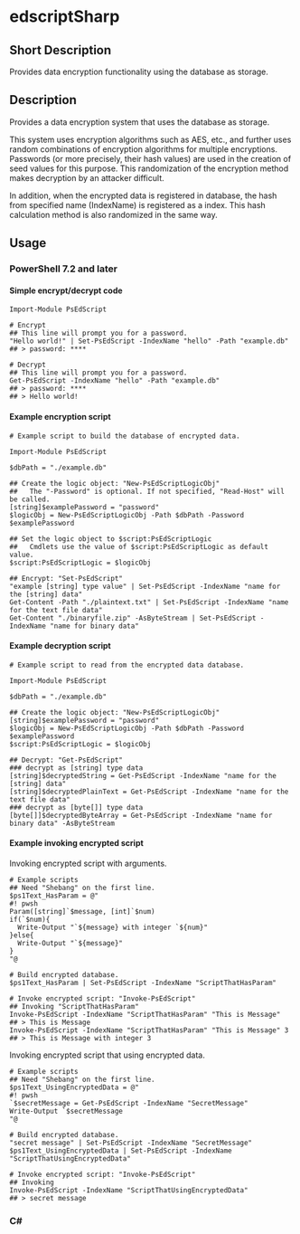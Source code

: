 # edscriptSharp

## Short Description

Provides data encryption functionality using the database as storage.

## Description

Provides a data encryption system that uses the database as storage.

This system uses encryption algorithms such as AES, etc., and further uses random combinations of encryption algorithms for multiple encryptions. Passwords (or more precisely, their hash values) are used in the creation of seed values for this purpose. This randomization of the encryption method makes decryption by an attacker difficult.

In addition, when the encrypted data is registered in database, the hash from specified name (IndexName) is registered as a index. This hash calculation method is also randomized in the same way.

## Usage

### PowerShell 7.2 and later

#### Simple encrypt/decrypt code

```pwsh
Import-Module PsEdScript

# Encrypt
## This line will prompt you for a password.
"Hello world!" | Set-PsEdScript -IndexName "hello" -Path "example.db"
## > password: ****

# Decrypt
## This line will prompt you for a password.
Get-PsEdScript -IndexName "hello" -Path "example.db"
## > password: ****
## > Hello world!
```

#### Example encryption script

```pwsh
# Example script to build the database of encrypted data.

Import-Module PsEdScript

$dbPath = "./example.db"

## Create the logic object: "New-PsEdScriptLogicObj"
##   The "-Password" is optional. If not specified, "Read-Host" will be called.
[string]$examplePassword = "password"
$logicObj = New-PsEdScriptLogicObj -Path $dbPath -Password $examplePassword

## Set the logic object to $script:PsEdScriptLogic
##   Cmdlets use the value of $script:PsEdScriptLogic as default value.
$script:PsEdScriptLogic = $logicObj

## Encrypt: "Set-PsEdScript"
"example [string] type value" | Set-PsEdScript -IndexName "name for the [string] data"
Get-Content -Path "./plaintext.txt" | Set-PsEdScript -IndexName "name for the text file data"
Get-Content "./binaryfile.zip" -AsByteStream | Set-PsEdScript -IndexName "name for binary data"
```

#### Example decryption script

```pwsh
# Example script to read from the encrypted data database.

Import-Module PsEdScript

$dbPath = "./example.db"

## Create the logic object: "New-PsEdScriptLogicObj"
[string]$examplePassword = "password"
$logicObj = New-PsEdScriptLogicObj -Path $dbPath -Password $examplePassword
$script:PsEdScriptLogic = $logicObj

## Decrypt: "Get-PsEdScript"
### decrypt as [string] type data
[string]$decryptedString = Get-PsEdScript -IndexName "name for the [string] data"
[string]$decryptedPlainText = Get-PsEdScript -IndexName "name for the text file data"
### decrypt as [byte[]] type data
[byte[]]$decryptedByteArray = Get-PsEdScript -IndexName "name for binary data" -AsByteStream
```

#### Example invoking encrypted script

Invoking encrypted script with arguments.

```pwsh
# Example scripts
## Need "Shebang" on the first line.
$ps1Text_HasParam = @"
#! pwsh
Param([string]`$message, [int]`$num)
if(`$num){
  Write-Output "`${message} with integer `${num}"
}else{
  Write-Output "`${message}"
}
"@

# Build encrypted database.
$ps1Text_HasParam | Set-PsEdScript -IndexName "ScriptThatHasParam"

# Invoke encrypted script: "Invoke-PsEdScript"
## Invoking "ScriptThatHasParam"
Invoke-PsEdScript -IndexName "ScriptThatHasParam" "This is Message"
## > This is Message
Invoke-PsEdScript -IndexName "ScriptThatHasParam" "This is Message" 3
## > This is Message with integer 3
```

Invoking encrypted script that using encrypted data.

```pwsh
# Example scripts
## Need "Shebang" on the first line.
$ps1Text_UsingEncryptedData = @"
#! pwsh
`$secretMessage = Get-PsEdScript -IndexName "SecretMessage"
Write-Output `$secretMessage
"@

# Build encrypted database.
"secret message" | Set-PsEdScript -IndexName "SecretMessage"
$ps1Text_UsingEncryptedData | Set-PsEdScript -IndexName "ScriptThatUsingEncryptedData"

# Invoke encrypted script: "Invoke-PsEdScript"
## Invoking
Invoke-PsEdScript -IndexName "ScriptThatUsingEncryptedData"
## > secret message
```

### C#

```C#
```
